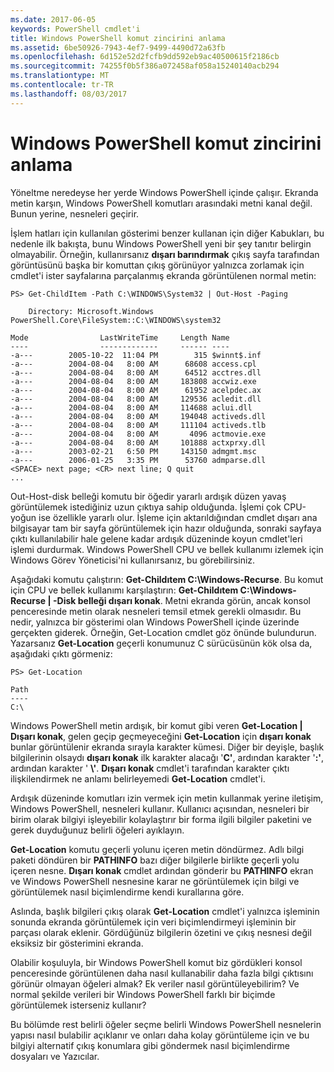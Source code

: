 ```yaml
---
ms.date: 2017-06-05
keywords: PowerShell cmdlet'i
title: Windows PowerShell komut zincirini anlama
ms.assetid: 6be50926-7943-4ef7-9499-4490d72a63fb
ms.openlocfilehash: 6d152e52d2fcfb9dd592eb9ac40500615f2186cb
ms.sourcegitcommit: 74255f0b5f386a072458af058a15240140acb294
ms.translationtype: MT
ms.contentlocale: tr-TR
ms.lasthandoff: 08/03/2017
---
```

# <a name="understanding-the-windows-powershell-pipeline"></a>Windows PowerShell komut zincirini anlama
Yöneltme neredeyse her yerde Windows PowerShell içinde çalışır. Ekranda metin karşın, Windows PowerShell komutları arasındaki metni kanal değil. Bunun yerine, nesneleri geçirir.

İşlem hatları için kullanılan gösterimi benzer kullanan için diğer Kabukları, bu nedenle ilk bakışta, bunu Windows PowerShell yeni bir şey tanıtır belirgin olmayabilir. Örneğin, kullanırsanız **dışarı barındırmak** çıkış sayfa tarafından görüntüsünü başka bir komuttan çıkış görünüyor yalnızca zorlamak için cmdlet'i ister sayfalarına parçalanmış ekranda görüntülenen normal metin:

```
PS> Get-ChildItem -Path C:\WINDOWS\System32 | Out-Host -Paging

    Directory: Microsoft.Windows PowerShell.Core\FileSystem::C:\WINDOWS\system32

Mode                LastWriteTime     Length Name
----                -------------     ------ ----
-a---        2005-10-22  11:04 PM        315 $winnt$.inf
-a---        2004-08-04   8:00 AM      68608 access.cpl
-a---        2004-08-04   8:00 AM      64512 acctres.dll
-a---        2004-08-04   8:00 AM     183808 accwiz.exe
-a---        2004-08-04   8:00 AM      61952 acelpdec.ax
-a---        2004-08-04   8:00 AM     129536 acledit.dll
-a---        2004-08-04   8:00 AM     114688 aclui.dll
-a---        2004-08-04   8:00 AM     194048 activeds.dll
-a---        2004-08-04   8:00 AM     111104 activeds.tlb
-a---        2004-08-04   8:00 AM       4096 actmovie.exe
-a---        2004-08-04   8:00 AM     101888 actxprxy.dll
-a---        2003-02-21   6:50 PM     143150 admgmt.msc
-a---        2006-01-25   3:35 PM      53760 admparse.dll
<SPACE> next page; <CR> next line; Q quit
...
```

Out-Host-disk belleği komutu bir öğedir yararlı ardışık düzen yavaş görüntülemek istediğiniz uzun çıktıya sahip olduğunda. İşlemi çok CPU-yoğun ise özellikle yararlı olur. İşleme için aktarıldığından cmdlet dışarı ana bilgisayar tam bir sayfa görüntülemek için hazır olduğunda, sonraki sayfaya çıktı kullanılabilir hale gelene kadar ardışık düzeninde koyun cmdlet'leri işlemi durdurmak. Windows PowerShell CPU ve bellek kullanımı izlemek için Windows Görev Yöneticisi'ni kullanırsanız, bu görebilirsiniz.

Aşağıdaki komutu çalıştırın: **Get-Childıtem C:\\Windows-Recurse**. Bu komut için CPU ve bellek kullanımı karşılaştırın: **Get-Childıtem C:\\Windows-Recurse | -Disk belleği dışarı konak**. Metni ekranda görün, ancak konsol penceresinde metin olarak nesneleri temsil etmek gerekli olmasıdır. Bu nedir, yalnızca bir gösterimi olan Windows PowerShell içinde üzerinde gerçekten giderek. Örneğin, Get-Location cmdlet göz önünde bulundurun. Yazarsanız **Get-Location** geçerli konumunuz C sürücüsünün kök olsa da, aşağıdaki çıktı görmeniz:

```
PS> Get-Location

Path
----
C:\
```

Windows PowerShell metin ardışık, bir komut gibi veren **Get-Location | Dışarı konak**, gelen geçip geçmeyeceğini **Get-Location** için **dışarı konak** bunlar görüntülenir ekranda sırayla karakter kümesi. Diğer bir deyişle, başlık bilgilerinin olsaydı **dışarı konak** ilk karakter alacağı '**C'**, ardından karakter '**:'**, ardından karakter ' **\\'**. **Dışarı konak** cmdlet'i tarafından karakter çıktı ilişkilendirmek ne anlamı belirleyemedi **Get-Location** cmdlet'i.

Ardışık düzeninde komutları izin vermek için metin kullanmak yerine iletişim, Windows PowerShell, nesneleri kullanır. Kullanıcı açısından, nesneleri bir birim olarak bilgiyi işleyebilir kolaylaştırır bir forma ilgili bilgiler paketini ve gerek duyduğunuz belirli öğeleri ayıklayın.

**Get-Location** komutu geçerli yolunu içeren metin döndürmez. Adlı bilgi paketi döndüren bir **PATHINFO** bazı diğer bilgilerle birlikte geçerli yolu içeren nesne. **Dışarı konak** cmdlet ardından gönderir bu **PATHINFO** ekran ve Windows PowerShell nesnesine karar ne görüntülemek için bilgi ve görüntülemek nasıl biçimlendirme kendi kurallarına göre.

Aslında, başlık bilgileri çıkış olarak **Get-Location** cmdlet'i yalnızca işleminin sonunda ekranda görüntülemek için veri biçimlendirmeyi işleminin bir parçası olarak eklenir. Gördüğünüz bilgilerin özetini ve çıkış nesnesi değil eksiksiz bir gösterimini ekranda.

Olabilir koşuluyla, bir Windows PowerShell komut biz gördükleri konsol penceresinde görüntülenen daha nasıl kullanabilir daha fazla bilgi çıktısını görünür olmayan öğeleri almak? Ek veriler nasıl görüntüleyebilirim? Ve normal şekilde verileri bir Windows PowerShell farklı bir biçimde görüntülemek isterseniz kullanır?

Bu bölümde rest belirli öğeler seçme belirli Windows PowerShell nesnelerin yapısı nasıl bulabilir açıklanır ve onları daha kolay görüntüleme için ve bu bilgiyi alternatif çıkış konumlara gibi göndermek nasıl biçimlendirme dosyaları ve Yazıcılar.

